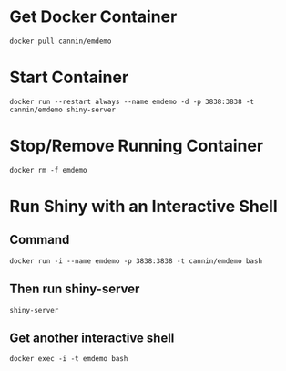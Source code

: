 # Get Docker Container 
    docker pull cannin/emdemo

# Start Container
    docker run --restart always --name emdemo -d -p 3838:3838 -t cannin/emdemo shiny-server
    
# Stop/Remove Running Container
    docker rm -f emdemo
    
# Run Shiny with an Interactive Shell
## Command
    docker run -i --name emdemo -p 3838:3838 -t cannin/emdemo bash

## Then run shiny-server
    shiny-server

## Get another interactive shell
    docker exec -i -t emdemo bash